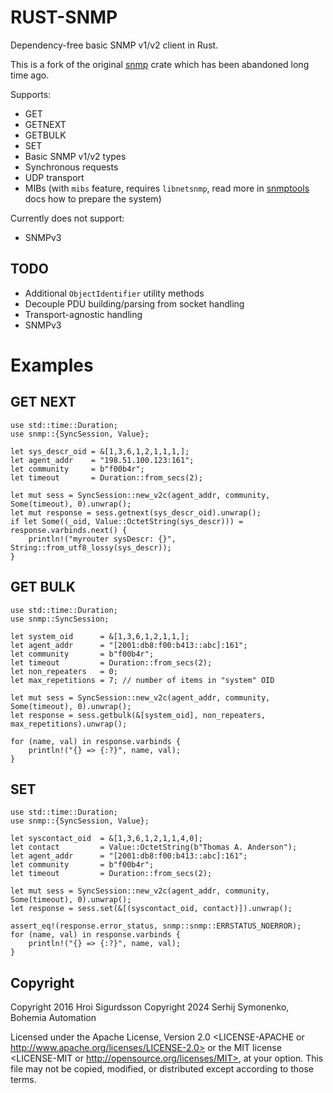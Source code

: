 # RUST-SNMP

Dependency-free basic SNMP v1/v2 client in Rust.

This is a fork of the original [snmp](https://crates.io/crates/snmp) crate
which has been abandoned long time ago.

Supports:

- GET
- GETNEXT
- GETBULK
- SET
- Basic SNMP v1/v2 types
- Synchronous requests
- UDP transport
- MIBs (with `mibs` feature, requires `libnetsnmp`, read more in
  [snmptools](https://docs.rs/snmptools/latest/snmptools/) docs how to prepare the system)

Currently does not support:

- SNMPv3

## TODO

- Additional `ObjectIdentifier` utility methods
- Decouple PDU building/parsing from socket handling
- Transport-agnostic handling
- SNMPv3


# Examples

## GET NEXT
```no_run
use std::time::Duration;
use snmp::{SyncSession, Value};

let sys_descr_oid = &[1,3,6,1,2,1,1,1,];
let agent_addr    = "198.51.100.123:161";
let community     = b"f00b4r";
let timeout       = Duration::from_secs(2);

let mut sess = SyncSession::new_v2c(agent_addr, community, Some(timeout), 0).unwrap();
let mut response = sess.getnext(sys_descr_oid).unwrap();
if let Some((_oid, Value::OctetString(sys_descr))) = response.varbinds.next() {
    println!("myrouter sysDescr: {}", String::from_utf8_lossy(sys_descr));
}
```
## GET BULK
```no_run
use std::time::Duration;
use snmp::SyncSession;

let system_oid      = &[1,3,6,1,2,1,1,];
let agent_addr      = "[2001:db8:f00:b413::abc]:161";
let community       = b"f00b4r";
let timeout         = Duration::from_secs(2);
let non_repeaters   = 0;
let max_repetitions = 7; // number of items in "system" OID

let mut sess = SyncSession::new_v2c(agent_addr, community, Some(timeout), 0).unwrap();
let response = sess.getbulk(&[system_oid], non_repeaters, max_repetitions).unwrap();

for (name, val) in response.varbinds {
    println!("{} => {:?}", name, val);
}
```
## SET
```no_run
use std::time::Duration;
use snmp::{SyncSession, Value};

let syscontact_oid  = &[1,3,6,1,2,1,1,4,0];
let contact         = Value::OctetString(b"Thomas A. Anderson");
let agent_addr      = "[2001:db8:f00:b413::abc]:161";
let community       = b"f00b4r";
let timeout         = Duration::from_secs(2);

let mut sess = SyncSession::new_v2c(agent_addr, community, Some(timeout), 0).unwrap();
let response = sess.set(&[(syscontact_oid, contact)]).unwrap();

assert_eq!(response.error_status, snmp::snmp::ERRSTATUS_NOERROR);
for (name, val) in response.varbinds {
    println!("{} => {:?}", name, val);
}
```

## Copyright

Copyright 2016 Hroi Sigurdsson
Copyright 2024 Serhij Symonenko, Bohemia Automation

Licensed under the Apache License, Version 2.0 <LICENSE-APACHE or
http://www.apache.org/licenses/LICENSE-2.0> or the MIT license
<LICENSE-MIT or http://opensource.org/licenses/MIT>, at your
option. This file may not be copied, modified, or distributed
except according to those terms.
